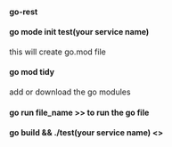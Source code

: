 #### go-rest

#### go mode init test(your service name)
this will create go.mod file

#### go mod tidy 
add or download the go modules

#### go run file_name >> to run the go file 

#### go build && ./test(your service name) <<This will build your service or project>>


